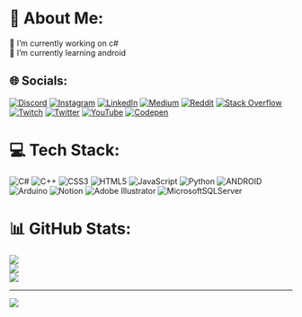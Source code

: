 # 💫 About Me:
🔭 I’m currently working on c#<br>🌱 I’m currently learning android


## 🌐 Socials:
[![Discord](https://img.shields.io/badge/Discord-%237289DA.svg?logo=discord&logoColor=white)](https://discord.gg/its0merfaruk#5933) [![Instagram](https://img.shields.io/badge/Instagram-%23E4405F.svg?logo=Instagram&logoColor=white)](https://instagram.com/its0merfaruk) [![LinkedIn](https://img.shields.io/badge/LinkedIn-%230077B5.svg?logo=linkedin&logoColor=white)](https://linkedin.com/in/ofkkurt) [![Medium](https://img.shields.io/badge/Medium-12100E?logo=medium&logoColor=white)](https://medium.com/@its0merfaruk) [![Reddit](https://img.shields.io/badge/Reddit-%23FF4500.svg?logo=Reddit&logoColor=white)](https://reddit.com/user/mrcimbomlyy) [![Stack Overflow](https://img.shields.io/badge/-Stackoverflow-FE7A16?logo=stack-overflow&logoColor=white)](https://stackoverflow.com/users/its0merfaruk) [![Twitch](https://img.shields.io/badge/Twitch-%239146FF.svg?logo=Twitch&logoColor=white)](https://twitch.tv/its0merfaruk) [![Twitter](https://img.shields.io/badge/Twitter-%231DA1F2.svg?logo=Twitter&logoColor=white)](https://twitter.com/its0merfaruk) [![YouTube](https://img.shields.io/badge/YouTube-%23FF0000.svg?logo=YouTube&logoColor=white)](https://youtube.com/@its0merfaruk) [![Codepen](https://img.shields.io/badge/Codepen-000000?style=for-the-badge&logo=codepen&logoColor=white)](https://codepen.io/its0merfaruk) 

# 💻 Tech Stack:
![C#](https://img.shields.io/badge/c%23-%23239120.svg?style=flat&logo=c-sharp&logoColor=white) ![C++](https://img.shields.io/badge/c++-%2300599C.svg?style=flat&logo=c%2B%2B&logoColor=white) ![CSS3](https://img.shields.io/badge/css3-%231572B6.svg?style=flat&logo=css3&logoColor=white) ![HTML5](https://img.shields.io/badge/html5-%23E34F26.svg?style=flat&logo=html5&logoColor=white) ![JavaScript](https://img.shields.io/badge/javascript-%23323330.svg?style=flat&logo=javascript&logoColor=%23F7DF1E) ![Python](https://img.shields.io/badge/python-3670A0?style=flat&logo=python&logoColor=ffdd54) ![ANDROID](https://img.shields.io/badge/android-%2320232a.svg?style=flat&logo=android&logoColor=%a4c639) ![Arduino](https://img.shields.io/badge/-Arduino-00979D?style=flat&logo=Arduino&logoColor=white) ![Notion](https://img.shields.io/badge/Notion-%23000000.svg?style=flat&logo=notion&logoColor=white) ![Adobe Illustrator](https://img.shields.io/badge/adobeillustrator-%23FF9A00.svg?style=flat&logo=adobeillustrator&logoColor=white) ![MicrosoftSQLServer](https://img.shields.io/badge/Microsoft%20SQL%20Sever-CC2927?style=flat&logo=microsoft%20sql%20server&logoColor=white)
# 📊 GitHub Stats:
![](https://github-readme-stats.vercel.app/api?username=its0merfaruk&theme=nightowl&hide_border=false&include_all_commits=true&count_private=true)<br/>
![](https://github-readme-streak-stats.herokuapp.com/?user=its0merfaruk&theme=nightowl&hide_border=false)<br/>
![](https://github-readme-stats.vercel.app/api/top-langs/?username=its0merfaruk&theme=nightowl&hide_border=false&include_all_commits=true&count_private=true&layout=compact)

---
[![](https://visitcount.itsvg.in/api?id=its0merfaruk&icon=2&color=6)](https://visitcount.itsvg.in)

<!-- Proudly created with GPRM ( https://gprm.itsvg.in ) -->
